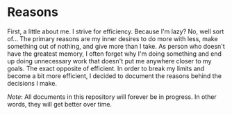 # Reasons

First, a little about me. I strive for efficiency. Because I'm lazy? No, well
sort of... The primary reasons are my inner desires to do more with less, make
something out of nothing, and give more than I take. As person who doesn't have
the greatest memory, I often forget why I'm doing something and end up doing
unnecessary work that doesn't put me anywhere closer to my goals. The exact
opposite of efficient. In order to break my limits and become a bit more 
efficient, I decided to document the reasons behind the decisions I make.

*Note*: All documents in this repository will forever be in progress. In other
words, they will get better over time.